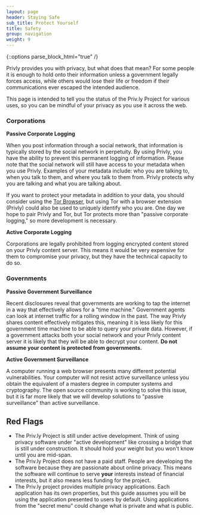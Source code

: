 ```yaml
---
layout: page
header: Staying Safe
sub_title: Protect Yourself
title: Safety
group: navigation
weight: 9
---
```


{::options parse_block_html="true" /}

Privly provides you with privacy, but what does that mean? For some people it is enough to hold onto their information unless a government legally forces access, while others would lose their life or freedom if their communications ever escaped the intended audience.

This page is intended to tell you the status of the Priv.ly Project for various uses, so you can be mindful of your privacy as you use it across the web.

### Corporations

**Passive Corporate Logging**

When you post information through a social network, that information is typically stored by the social network in perpetuity. By using Privly, you have the ability to prevent this permanent logging of information. Please note that the social network will still have access to your metadata when you use Privly. Examples of your metadata include: who you are talking to, when you talk to them, and where you talk to them from. Privly protects why you are talking and what you are talking about.

If you want to protect your metadata in addition to your data, you should consider using the [Tor Browser](https://www.torproject.org/), but using Tor with a browser extension (Privly) could also be used to uniquely identify who you are. One day we hope to pair Privly and Tor, but Tor protects more than "passive corporate logging," so more development is necessary.

**Active Corporate Logging**

Corporations are legally prohibited from logging encrypted content stored on your Privly content server. This means it would be very expensive for them to compromise your privacy, but they have the technical capacity to do so.

### Governments

**Passive Government Surveillance**

Recent disclosures reveal that governments are working to tap the internet in a way that effectively allows for a "time machine." Government agents can look at internet traffic for a rolling window in the past. The way Privly shares content effectively mitigates this, meaning it is less likely for this government time machine to be able to query your private data. However, if a government attacks both your social network and your Privly content server it is likely that they will be able to decrypt your content. **Do not assume your content is protected from governments.**

**Active Government Surveillance**

A computer running a web browser presents many different potential vulnerabilities. Your computer will not resist active surveillance unless you obtain the equivalent of a masters degree in computer systems and cryptography. The open source community is working to solve this issue, but it is far more likely that we will develop solutions to "passive surveillance" than active surveillance.

## Red Flags

* The Priv.ly Project is still under active development. Think of using privacy software under "active development" like crossing a bridge that is still under construction. It should hold your weight but you won't know until you are mid-span.
* The Priv.ly Project does not have a paid staff. People are developing the software because they are passionate about online privacy. This means the software will continue to serve **your** interests instead of financial interests, but it also means less funding for the project.
* The Priv.ly project provides multiple privacy applications. Each application has its own properties, but this guide assumes you will be using the application presented to users by default. Using applications from the "secret menu" could change what is private and what is public.
